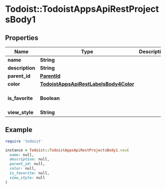 # Todoist::TodoistAppsApiRestProjectsBody1

## Properties

| Name | Type | Description | Notes |
| ---- | ---- | ----------- | ----- |
| **name** | **String** |  |  |
| **description** | **String** |  | [optional] |
| **parent_id** | [**ParentId**](ParentId.md) |  | [optional] |
| **color** | [**TodoistAppsApiRestLabelsBody4Color**](TodoistAppsApiRestLabelsBody4Color.md) |  | [optional] |
| **is_favorite** | **Boolean** |  | [optional][default to false] |
| **view_style** | **String** |  | [optional] |

## Example

```ruby
require 'todoist'

instance = Todoist::TodoistAppsApiRestProjectsBody1.new(
  name: null,
  description: null,
  parent_id: null,
  color: null,
  is_favorite: null,
  view_style: null
)
```

